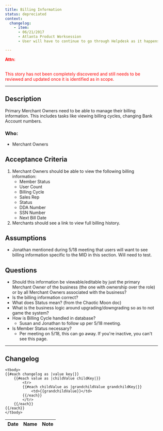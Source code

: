 ```yaml
---
title: Billing Information
status: depreciated
context:
  changelog:
    - item:
      - 06/21/2017
      - Atlanta Product Worksession
      - User will have to continue to go through Helpdesk as it happens today.

---
```


<font style="color:#ff0000">
<b>Attn:</b><br/><br/>

This story has not been completely discovered and still needs to be reviewed and updated once it is identified as in scope.
</font>

---

## Description

Primary Merchant Owners need to be able to manage their billing information. This includes tasks like viewing billing cycles, changing Bank Account numbers.

### Who:
- Merchant Owners

## Acceptance Criteria

1. Merchant Owners should be able to view the following billing information:
	- Member Status
	- User Count
	- Billing Cycle
	- Sales Rep
	- Status
	- DDA Number
	- SSN Number
	- Next Bill Date
2. Merchants should see a link to view full billing history.

## Assumptions
- Jonathan mentioned during 5/18 meeting that users will want to see billing information specific to the MID in this section. Will need to test.

## Questions
- Should this information be viewable/editable by just the primary Merchant Owner of the business (the one with ownership over the role) or by all Merchant Owners associated with the business?
- Is the billing information correct?
- What does Status mean? (from the Chaotic Moon doc)
- What is the business logic around upgrading/downgrading so as to not game the system?
- How is Billing Cycle handled in database?
    - Susan and Jonathan to follow up per 5/18 meeting.
- Is Member Status necessary?
    -  Per meeting on 5/18, this can go away. If you're inactive, you can't see this page.

---

## Changelog

<table>
	<thead>
		<th>Date</th>
		<th>Name</th>
		<th>Note</th>
	</thead>

	<tbody>
	{{#each changelog as |value key|}}
		{{#each value as |childValue childKey|}}
			<tr>
			{{#each childValue as |grandchildValue grandchildKey|}}
				<td>{{grandchildValue}}</td>
			{{/each}}		
			</tr>
		{{/each}}
	{{/each}}
	</tbody>
</table>
